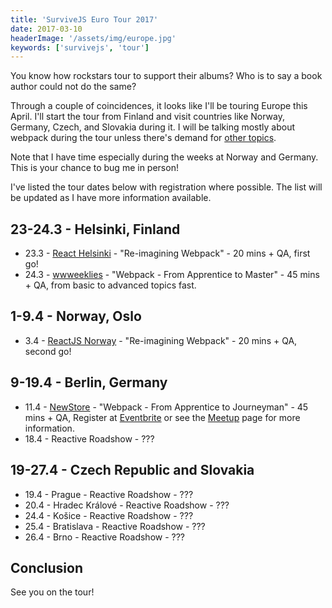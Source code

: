 ```yaml
---
title: 'SurviveJS Euro Tour 2017'
date: 2017-03-10
headerImage: '/assets/img/europe.jpg'
keywords: ['survivejs', 'tour']
---
```


You know how rockstars tour to support their albums? Who is to say a book author could not do the same?

Through a couple of coincidences, it looks like I'll be touring Europe this April. I'll start the tour from Finland and visit countries like Norway, Germany, Czech, and Slovakia during it. I will be talking mostly about webpack during the tour unless there's demand for [other topics](https://presentations.survivejs.com/).

Note that I have time especially during the weeks at Norway and Germany. This is your chance to bug me in person!

I've listed the tour dates below with registration where possible. The list will be updated as I have more information available.

## 23-24.3 - Helsinki, Finland

* 23.3 - [React Helsinki](https://meetabit.com/communities/react-helsinki) - "Re-imagining Webpack" - 20 mins + QA, first go!
* 24.3 - [wwweeklies](http://wwweeklies.com/) - "Webpack - From Apprentice to Master" - 45 mins + QA, from basic to advanced topics fast.

## 1-9.4 - Norway, Oslo

* 3.4 - [ReactJS Norway](https://www.meetup.com/ReactJS-Oslo-Meetup/events/238536172/) - "Re-imagining Webpack" - 20 mins + QA, second go!

## 9-19.4 - Berlin, Germany

* 11.4 - [NewStore](https://www.meetup.com/NewStore/) - "Webpack - From Apprentice to Journeyman" - 45 mins + QA, Register at [Eventbrite](https://www.eventbrite.de/e/webpack-from-apprentice-to-journeyman-with-juho-vepsalainen-tickets-32719397599) or see the [Meetup](https://www.meetup.com/NewStore/events/238314252/) page for more information.
* 18.4 - Reactive Roadshow - ???

## 19-27.4 - Czech Republic and Slovakia

* 19.4 - Prague - Reactive Roadshow - ???
* 20.4 - Hradec Králové - Reactive Roadshow - ???
* 24.4 - Košice - Reactive Roadshow - ???
* 25.4 - Bratislava - Reactive Roadshow - ???
* 26.4 - Brno - Reactive Roadshow - ???

## Conclusion

See you on the tour!
